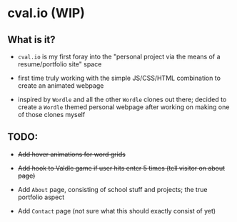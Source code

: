 # cval.io (WIP)

## What is it?
- `cval.io` is my first foray into the "personal project via the means of a resume/portfolio site" space

- first time truly working with the simple JS/CSS/HTML combination to create an animated webpage

- inspired by `Wordle` and all the other `Wordle` clones out there; decided to create a `Wordle` themed personal webpage after working on making one of those clones myself

## TODO:

- <del>Add hover animations for word grids</del>

- <del>Add hook to Valdle game if user hits enter 5 times (tell visitor on about page)</del>

- Add `About` page, consisting of school stuff and projects; the true portfolio aspect

- Add `Contact` page (not sure what this should exactly consist of yet)
